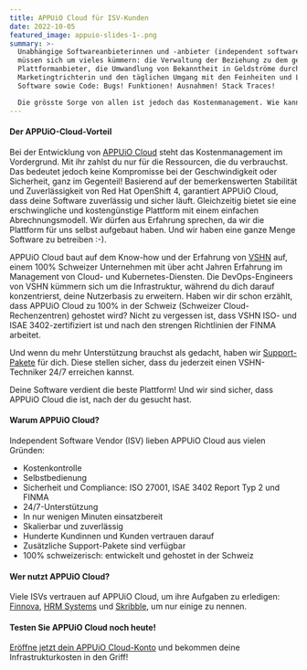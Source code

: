 ```yaml
---
title: APPUiO Cloud für ISV-Kunden
date: 2022-10-05
featured_image: appuio-slides-1-.png
summary: >-
  Unabhängige Softwareanbieterinnen und -anbieter (independent software vendors)
  müssen sich um vieles kümmern: die Verwaltung der Beziehung zu dem gewählten
  Plattformanbieter, die Umwandlung von Bekanntheit in Geldströme durch eine
  Marketingtrichterin und den täglichen Umgang mit den Feinheiten und Launen von
  Software sowie Code: Bugs! Funktionen! Ausnahmen! Stack Traces!

  Die grösste Sorge von allen ist jedoch das Kostenmanagement. Wie kannst du und dein Unternehmen sicherstellen, dass die Cloud-Investition euch nicht in den Bankrott treibt?
---
```

#### Der APPUiO-Cloud-Vorteil

Bei der Entwicklung von [APPUiO Cloud](https://www.appuio.ch/offering/cloud/) steht das Kostenmanagement im Vordergrund. Mit ihr zahlst du nur für die Ressourcen, die du verbrauchst. Das bedeutet jedoch keine Kompromisse bei der Geschwindigkeit oder Sicherheit, ganz im Gegenteil! Basierend auf der bemerkenswerten Stabilität und Zuverlässigkeit von Red Hat OpenShift 4, garantiert APPUiO Cloud, dass deine Software zuverlässig und sicher läuft. Gleichzeitig bietet sie eine erschwingliche und kostengünstige Plattform mit einem einfachen Abrechnungsmodell. Wir dürfen aus Erfahrung sprechen, da wir die Plattform für uns selbst aufgebaut haben. Und wir haben eine ganze Menge Software zu betreiben :-).

APPUiO Cloud baut auf dem Know-how und der Erfahrung von [VSHN](https://www.vshn.ch/) auf, einem 100% Schweizer Unternehmen mit über acht Jahren Erfahrung im Management von Cloud- und Kubernetes-Diensten. Die DevOps-Engineers von VSHN kümmern sich um die Infrastruktur, während du dich darauf konzentrierst, deine Nutzerbasis zu erweitern. Haben wir dir schon erzählt, dass APPUiO Cloud zu 100% in der Schweiz (Schweizer Cloud-Rechenzentren) gehostet wird? Nicht zu vergessen ist, dass VSHN ISO- und ISAE 3402-zertifiziert ist und nach den strengen Richtlinien der FINMA arbeitet.

Und wenn du mehr Unterstützung brauchst als gedacht, haben wir [Support-Pakete](https://products.docs.vshn.ch/products/appuio/cloud/support_packages.html) für dich. Diese stellen sicher, dass du jederzeit einen VSHN-Techniker 24/7 erreichen kannst.

Deine Software verdient die beste Plattform! Und wir sind sicher, dass APPUiO Cloud die ist, nach der du gesucht hast.

#### Warum APPUiO Cloud?

Independent Software Vendor (ISV) lieben APPUiO Cloud aus vielen Gründen:

* Kostenkontrolle
* Selbstbedienung
* Sicherheit und Compliance: ISO 27001, ISAE 3402 Report Typ 2 und FINMA
* 24/7-Unterstützung
* In nur wenigen Minuten einsatzbereit
* Skalierbar und zuverlässig
* Hunderte Kundinnen und Kunden vertrauen darauf
* Zusätzliche Support-Pakete sind verfügbar
* 100% schweizerisch: entwickelt und gehostet in der Schweiz

#### Wer nutzt APPUiO Cloud?

Viele ISVs vertrauen auf APPUiO Cloud, um ihre Aufgaben zu erledigen: [Finnova](https://www.vshn.ch/success-stories/finnova/), [HRM Systems](https://www.vshn.ch/en/success-stories/hrm-systems/) und [Skribble](https://www.vshn.ch/en/success-stories/skribble/), um nur einige zu nennen. 

#### Testen Sie APPUiO Cloud noch heute!

[Eröffne jetzt dein APPUiO Cloud-Konto](https://appuio.cloud/register) und bekommen deine Infrastrukturkosten in den Griff!